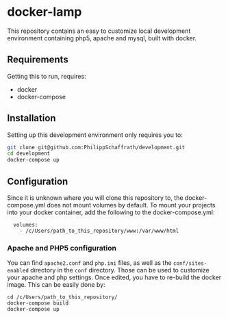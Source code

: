 # docker-lamp
This repository contains an easy to customize local development environment containing php5, apache and mysql, built with docker.

## Requirements
Getting this to run, requires:
 - docker
 - docker-compose

## Installation
Setting up this development environment only requires you to:

```bash
git clone git@github.com:PhilippSchaffrath/development.git
cd development
docker-compose up
```

## Configuration
Since it is unknown where you will clone this repository to, the docker-compose.yml does not mount volumes by default. To mount your projects into your docker container, add the following to the docker-compose.yml:

```
  volumes:
    - /c/Users/path_to_this_repository/www:/var/www/html
```

### Apache and PHP5 configuration
You can find `apache2.conf` and `php.ini` files, as well as the `conf/sites-enabled` directory in the `conf` directory. Those can be used to customize your apache and php settings.
Once edited, you have to re-build the docker image. This can be easily done by:

```
cd /c/Users/path_to_this_repository/
docker-compose build
docker-compose up
```